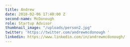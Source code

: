 ```yaml
---
title: Andrew
date: 2018-02-06 17:40:00 Z
second-name: McDonough
role: Startup Advisor
thumbnail_image: "/uploads/person2.jpg"
twitter: 'https://twitter.com/andrewmcdonough '
linkedin: https://www.linkedin.com/in/andrewmcdonough/
---
```


